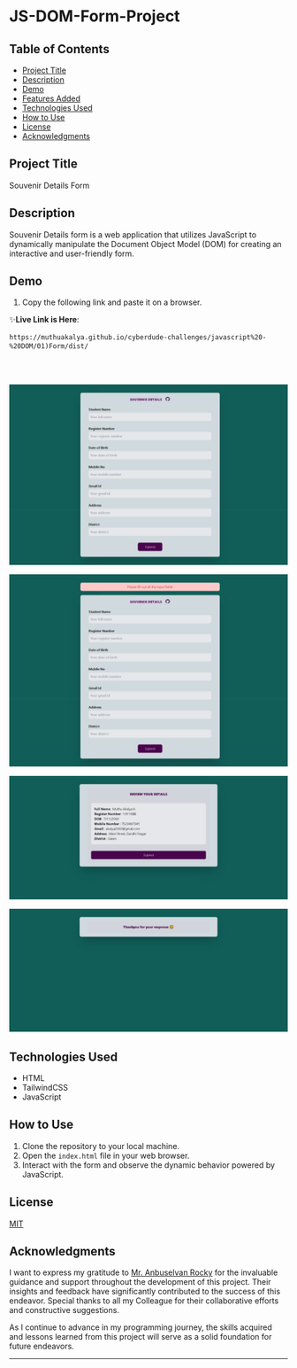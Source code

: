 # JS-DOM-Form-Project

## Table of Contents

- [Project Title](#project-title)
- [Description](#description)
- [Demo](#demo)
- [Features Added](#features-added)
- [Technologies Used](#technologies-used)
- [How to Use](#how-to-use)
- [License](#license)
- [Acknowledgments](#acknowledgments)

## Project Title

Souvenir Details Form

## Description

Souvenir Details form is a web application that utilizes JavaScript to dynamically manipulate the Document Object Model (DOM) for creating an interactive and user-friendly form.

## Demo

1. Copy the following link and paste it on a browser.

✨**Live Link is Here**:

```
https://muthuakalya.github.io/cyberdude-challenges/javascript%20-%20DOM/01)Form/dist/
```

<br>
<br>

![Walkthrough demo](./assets/public/images/form.png)

![Walkthrough demo](./assets/public/images/validation.png)

![Walkthrough demo](./assets/public/images/confirmation.png)

![Walkthrough demo](./assets/public/images/thankyou.png)

## Technologies Used

- HTML
- TailwindCSS
- JavaScript

## How to Use

1. Clone the repository to your local machine.
2. Open the `index.html` file in your web browser.
3. Interact with the form and observe the dynamic behavior powered by JavaScript.

## License

[MIT](./LICENSE.md)

## Acknowledgments

I want to express my gratitude to [Mr. Anbuselvan Rocky](https://github.com/anburocky3) for the invaluable guidance and support throughout the development of this project. Their insights and feedback have significantly contributed to the success of this endeavor. Special thanks to all my Colleague for their collaborative efforts and constructive suggestions.

As I continue to advance in my programming journey, the skills acquired and lessons learned from this project will serve as a solid foundation for future endeavors.

---
